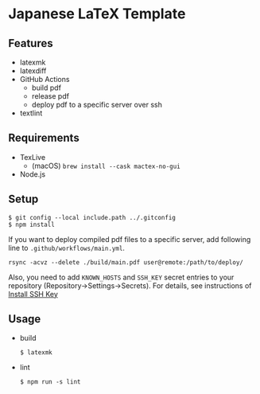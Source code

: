 # Japanese LaTeX Template

## Features

- latexmk
- latexdiff
- GitHub Actions
  - build pdf
  - release pdf
  - deploy pdf to a specific server over ssh
- textlint

## Requirements
- TexLive
  - (macOS) `brew install --cask mactex-no-gui`
- Node.js

## Setup

```
$ git config --local include.path ../.gitconfig
$ npm install
```

If you want to deploy compiled pdf files to a specific server,
add following line to `.github/workflows/main.yml`.
```
rsync -acvz --delete ./build/main.pdf user@remote:/path/to/deploy/
```

Also, you need to add `KNOWN_HOSTS` and `SSH_KEY` secret entries to your repository (Repository->Settings->Secrets).
For details, see instructions of [Install SSH Key](https://github.com/marketplace/actions/install-ssh-key)


## Usage
- build
    ```
    $ latexmk
    ```
- lint
    ```
    $ npm run -s lint
    ```
